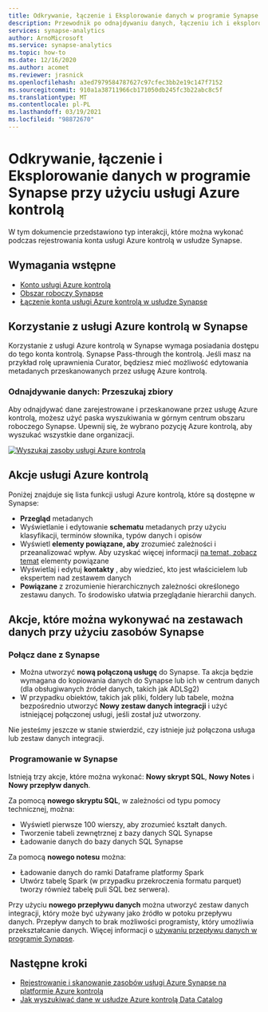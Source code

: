 ```yaml
---
title: Odkrywanie, łączenie i Eksplorowanie danych w programie Synapse przy użyciu usługi Azure kontrolą
description: Przewodnik po odnajdywaniu danych, łączeniu ich i eksplorowaniu w usłudze Synapse
services: synapse-analytics
author: ArnoMicrosoft
ms.service: synapse-analytics
ms.topic: how-to
ms.date: 12/16/2020
ms.author: acomet
ms.reviewer: jrasnick
ms.openlocfilehash: a3ed7979584787627c97cfec3bb2e19c147f7152
ms.sourcegitcommit: 910a1a38711966cb171050db245fc3b22abc8c5f
ms.translationtype: MT
ms.contentlocale: pl-PL
ms.lasthandoff: 03/19/2021
ms.locfileid: "98872670"
---
```

# <a name="discover-connect-and-explore-data-in-synapse-using-azure-purview"></a>Odkrywanie, łączenie i Eksplorowanie danych w programie Synapse przy użyciu usługi Azure kontrolą 

W tym dokumencie przedstawiono typ interakcji, które można wykonać podczas rejestrowania konta usługi Azure kontrolą w usłudze Synapse. 

## <a name="prerequisites"></a>Wymagania wstępne 

- [Konto usługi Azure kontrolą](../../purview/create-catalog-portal.md) 
- [Obszar roboczy Synapse](../quickstart-create-workspace.md) 
- [Łączenie konta usługi Azure kontrolą w usłudze Synapse](quickstart-connect-azure-purview.md) 

## <a name="using-azure-purview-in-synapse"></a>Korzystanie z usługi Azure kontrolą w Synapse 

Korzystanie z usługi Azure kontrolą w Synapse wymaga posiadania dostępu do tego konta kontrolą. Synapse Pass-through the kontrolą. Jeśli masz na przykład rolę uprawnienia Curator, będziesz mieć możliwość edytowania metadanych przeskanowanych przez usługę Azure kontrolą. 

### <a name="data-discovery-search-datasets"></a>Odnajdywanie danych: Przeszukaj zbiory 

Aby odnajdywać dane zarejestrowane i przeskanowane przez usługę Azure kontrolą, możesz użyć paska wyszukiwania w górnym centrum obszaru roboczego Synapse. Upewnij się, że wybrano pozycję Azure kontrolą, aby wyszukać wszystkie dane organizacji. 

[![Wyszukaj zasoby usługi Azure kontrolą](./media/purview-access.png)](./media/purview-access.png#lightbox)

## <a name="azure-purview-actions"></a>Akcje usługi Azure kontrolą 

Poniżej znajduje się lista funkcji usługi Azure kontrolą, które są dostępne w Synapse: 
- **Przegląd** metadanych 
- Wyświetlanie i edytowanie **schematu** metadanych przy użyciu klasyfikacji, terminów słownika, typów danych i opisów 
- Wyświetl **elementy powiązane, aby** zrozumieć zależności i przeanalizować wpływ. Aby uzyskać więcej informacji [na temat, zobacz temat](../../purview/catalog-lineage-user-guide.md) elementy powiązane
- Wyświetlaj i edytuj **kontakty** , aby wiedzieć, kto jest właścicielem lub ekspertem nad zestawem danych 
- **Powiązane** z zrozumienie hierarchicznych zależności określonego zestawu danych. To środowisko ułatwia przeglądanie hierarchii danych.

## <a name="actions-that-you-can-perform-over-datasets-with-synapse-resources"></a>Akcje, które można wykonywać na zestawach danych przy użyciu zasobów Synapse 

### <a name="connect-data-to-synapse"></a>Połącz dane z Synapse 

- Można utworzyć **nową połączoną usługę** do Synapse. Ta akcja będzie wymagana do kopiowania danych do Synapse lub ich w centrum danych (dla obsługiwanych źródeł danych, takich jak ADLSg2) 
- W przypadku obiektów, takich jak pliki, foldery lub tabele, można bezpośrednio utworzyć **Nowy zestaw danych integracji** i użyć istniejącej połączonej usługi, jeśli został już utworzony. 

Nie jesteśmy jeszcze w stanie stwierdzić, czy istnieje już połączona usługa lub zestaw danych integracji. 

###  <a name="develop-in-synapse"></a>Programowanie w Synapse 

Istnieją trzy akcje, które można wykonać: **Nowy skrypt SQL**, **Nowy Notes** i **Nowy przepływ danych**. 

Za pomocą **nowego skryptu SQL**, w zależności od typu pomocy technicznej, można: 
- Wyświetl pierwsze 100 wierszy, aby zrozumieć kształt danych. 
- Tworzenie tabeli zewnętrznej z bazy danych SQL Synapse 
- Ładowanie danych do bazy danych SQL Synapse 
 
Za pomocą **nowego notesu** można: 
- Ładowanie danych do ramki Dataframe platformy Spark 
- Utwórz tabelę Spark (w przypadku przekroczenia formatu parquet) tworzy również tabelę puli SQL bez serwera). 
 
Przy użyciu **nowego przepływu danych** można utworzyć zestaw danych integracji, który może być używany jako źródło w potoku przepływu danych. Przepływ danych to brak możliwości programisty, który umożliwia przekształcanie danych. Więcej informacji o [używaniu przepływu danych w programie Synapse](../quickstart-data-flow.md).

##  <a name="nextsteps"></a>Następne kroki 

- [Rejestrowanie i skanowanie zasobów usługi Azure Synapse na platformie Azure kontrolą](../../purview/register-scan-azure-synapse-analytics.md)
- [Jak wyszukiwać dane w usłudze Azure kontrolą Data Catalog](../../purview/how-to-search-catalog.md)
